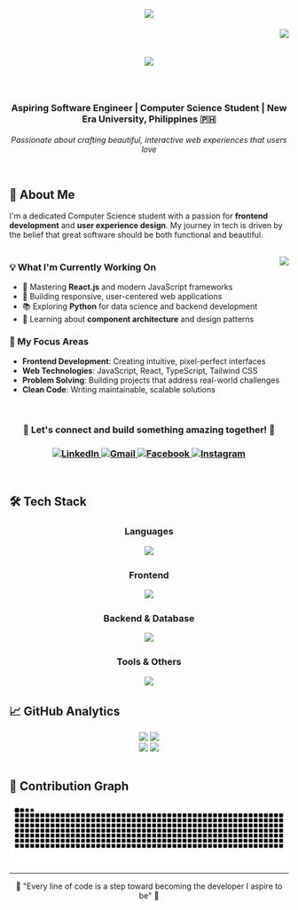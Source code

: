<div align="center">
  <img height="300" src="https://user-images.githubusercontent.com/74038190/240304586-d48893bd-0757-481c-8d7e-ba3e163feae7.png" />
</div>

<br>

<img align="right" src="https://visitor-badge.laobi.icu/badge?page_id=rnjhnd.rnjhnd" />

<h1 align="center">
    <img src="https://readme-typing-svg.herokuapp.com/?font=Righteous&size=35&center=true&vCenter=true&width=500&height=70&duration=4000&lines=Hi+There!+👋;+I'm+Aren+John+Esoen;Software+Engineer;" />
</h1>

<br>

<div align="center">
  <h3><strong>Aspiring Software Engineer | Computer Science Student | New Era University, Philippines 🇵🇭</strong></h3>
  <h4><strong></strong></h4>
  <p><em>Passionate about crafting beautiful, interactive web experiences that users love</em></p>
</div>

<br>


## 🚀 About Me

I'm a dedicated Computer Science student with a passion for **frontend development** and **user experience design**. My journey in tech is driven by the belief that great software should be both functional and beautiful.
<br><br>

<img align="right" height="275" src="https://user-images.githubusercontent.com/74038190/271839856-3b4607a1-1cc6-41f1-926f-892ae880e7a5.gif" />

### 💡 What I'm Currently Working On
- 🌱 Mastering **React.js** and modern JavaScript frameworks
- 🎨 Building responsive, user-centered web applications
- 📚 Exploring **Python** for data science and backend development
- 🔧 Learning about **component architecture** and design patterns

### 🎯 My Focus Areas
- **Frontend Development**: Creating intuitive, pixel-perfect interfaces
- **Web Technologies**: JavaScript, React, TypeScript, Tailwind CSS
- **Problem Solving**: Building projects that address real-world challenges
- **Clean Code**: Writing maintainable, scalable solutions

<br>

<div align="center">

<h3><strong>🤝 Let's connect and build something amazing together! 🚀</strong><h3>

  <a href="https://linkedin.com/in/rnjhnd" target="_blank">
    <img src="https://img.shields.io/badge/LinkedIn-0077B5?style=for-the-badge&logo=linkedin&logoColor=white" alt="LinkedIn" />
  </a>
  <a href="mailto:esoen.arenjohn@gmail.com" target="_blank">
    <img src="https://img.shields.io/badge/Gmail-D14836?style=for-the-badge&logo=gmail&logoColor=white" alt="Gmail" />
  </a>
  <a href="https://facebook.com/rnjhn.d" target="_blank">
    <img src="https://img.shields.io/badge/Facebook-1877F2?style=for-the-badge&logo=facebook&logoColor=white" alt="Facebook" />
  </a>
  <a href="https://instagram.com/rnjhn.d" target="_blank">
    <img src="https://img.shields.io/badge/Instagram-E4405F?style=for-the-badge&logo=instagram&logoColor=white" alt="Instagram" />
  </a>
</div>

<br clear="both">

## 🛠️ Tech Stack

<div align="center">

### Languages
<img src="https://skillicons.dev/icons?i=js,ts,py,java,php" height="50" />

### Frontend
<img src="https://skillicons.dev/icons?i=react,html,css,tailwind,bootstrap,vite" height="50" />

### Backend & Database
<img src="https://skillicons.dev/icons?i=mysql,supabase" height="50" />

### Tools & Others
<img src="https://skillicons.dev/icons?i=vscode,idea,eclipse,figma,bash,linux,tensorflow" height="50" />

</div>

## 📈 GitHub Analytics

<div align="center">
  <img height="180em" src="https://github-readme-stats.vercel.app/api?username=rnjhnd&show_icons=true&theme=github_dark&include_all_commits=true&count_private=true&hide_border=false" />
  <img height="180em" src="https://github-readme-stats.vercel.app/api/top-langs/?username=rnjhnd&layout=compact&theme=github_dark&hide_border=false" />
</div>

<div align="center">
  <img src="https://streak-stats.demolab.com?user=rnjhnd&theme=github_dark&hide_border=false&border_radius=5" height="150" />
  <img src="https://github-profile-trophy.vercel.app?username=rnjhnd&theme=algolia&column=3&row=2&margin-w=8&margin-h=8&no-bg=false&no-frame=false" height="150" />
</div>

<br>

## 🐍 Contribution Graph

![snake gif](https://github.com/rnjhnd/rnjhnd/blob/output/github-snake-dark.svg)

<div >
</div>

---

<div align="center">
  <p>💫 "Every line of code is a step toward becoming the developer I aspire to be" 💫</p>
</div>
